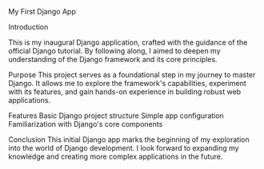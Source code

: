 My First Django App

Introduction

This is my inaugural Django application, crafted with the guidance of the official Django tutorial. By following along, I aimed to deepen my understanding of the Django framework and its core principles.

Purpose
This project serves as a foundational step in my journey to master Django. It allows me to explore the framework's capabilities, experiment with its features, and gain hands-on experience in building robust web applications.

Features
Basic Django project structure
Simple app configuration
Familiarization with Django's core components

Conclusion
This initial Django app marks the beginning of my exploration into the world of Django development. I look forward to expanding my knowledge and creating more complex applications in the future.
